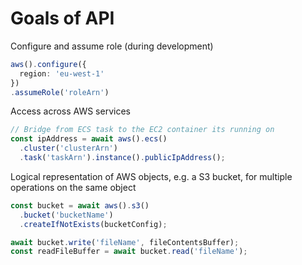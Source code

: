 # Goals of API

Configure and assume role (during development)
```ts
aws().configure({
  region: 'eu-west-1'
})
.assumeRole('roleArn')
```

Access across AWS services
```ts
// Bridge from ECS task to the EC2 container its running on
const ipAddress = await aws().ecs()
  .cluster('clusterArn')
  .task('taskArn').instance().publicIpAddress();
```

Logical representation of AWS objects, e.g. a S3 bucket, for multiple operations on the same object
```ts
const bucket = await aws().s3()
  .bucket('bucketName')
  .createIfNotExists(bucketConfig);

await bucket.write('fileName', fileContentsBuffer);
const readFileBuffer = await bucket.read('fileName');
```

